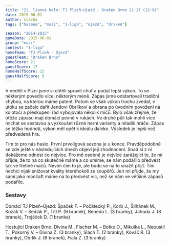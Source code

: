 ```yaml
---
title: "22. ligové kolo: TJ Plzeň-Újezd - Draken Brno 21:17 (12:9)"
date: 2015-06-01
author: slacha
tags: ["hazena", "muzi", "1-liga", "ujezd", "draken"]

season: "2014-2015"
gameDate: 2015-06-01
group: "muzi"
contest: "1-liga"
homeTeam: "TJ Plzeň - Újezd"
guestTeam: "Draken Brno"
homeScore: 21
guestScore: 17
homeHalfScore: 12
guestHalfScore: 9
---
```


V neděli v Plzni jsme si chtěli spravit chuť a podat lepší výkon. To se některým povedlo více, některým méně. Zápas jsme odstartovali tradiční chybou, na kterou máme patent. Potom se však výkon trochu zvedal, v útoku se začalo dařit Jendovi Obrlíkovi a obrana po úvodním povožení na kolotoči a přeskupení řad vybojovala několik míčů. Bylo však zřejmé, že otěže zápasu mají domácí pevně v rukách. Ve druhé půli tak mohli více míchat se sestavou a vyzkoušet různé herní varianty a mladší hráče. Zápas se těžko hodnotí, výkon měl opět k ideálu daleko. Výsledek je lepší než předvedená hra.

Tím to pro nás haslo. První prvoligová sezona je u konce. Pravděpodobně se zde ještě v následujících dnech objeví její zhodnocení. Snad si z ní dokážeme odnést co nejvíce. Pro mě osobně je nejvíce zarážející to, že mi přijde, že to na co skutečně máme a co umíme, se nám podařilo předvést tak ve třetině mačů. Nevím čím to je, ale budu se na to snažit přijít. Tím nechci nijak snižovat kvality kteréhokoli ze soupěřů. Jen mi přijde, že my sami jako mančaft máme na to předvést víc, než se nám ve většině zápasů podařilo.


### Sestavy

Domácí TJ Plzeň–Újezd: Špaček F. – Počátecký P., Korb J., Šilhánek M., Kozák V. – Sedlák P., Titl P. (9 branek), Beneda L. (3 branky), Jahoda J. (8 branek), Trojáček D. (1 branka)

Hostující Draken Brno: Divina M., Fischer M. – Botko O., Mikulka L., Nepustil T., Pokorný V. – Divina Z. (3 branky), Slach T. (2 branky), Kováč R. (3 branky), Obrlík J. (6 branek), Fiala Z. (3 branky)
